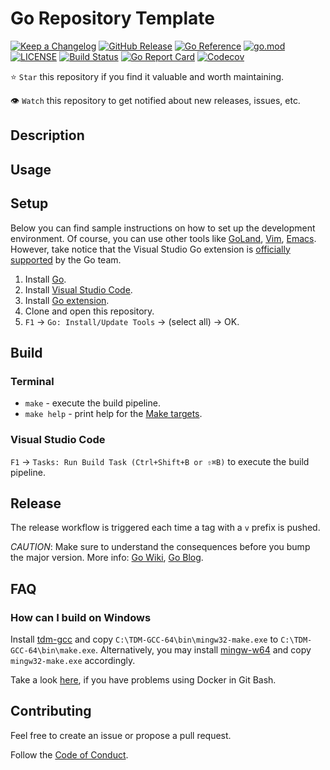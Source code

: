 # Go Repository Template

[![Keep a Changelog](https://img.shields.io/badge/changelog-Keep%20a%20Changelog-%23E05735)](CHANGELOG.md)
[![GitHub Release](https://img.shields.io/github/v/release/asphaltbuffet/go-cistercian)](https://github.com/asphaltbuffet/go-cistercian/releases)
[![Go Reference](https://pkg.go.dev/badge/github.com/asphaltbuffet/go-cistercian.svg)](https://pkg.go.dev/github.com/asphaltbuffet/go-cistercian)
[![go.mod](https://img.shields.io/github/go-mod/go-version/asphaltbuffet/go-cistercian)](go.mod)
[![LICENSE](https://img.shields.io/github/license/asphaltbuffet/go-cistercian)](LICENSE)
[![Build Status](https://img.shields.io/github/workflow/status/asphaltbuffet/go-cistercian/build)](https://github.com/asphaltbuffet/go-cistercian/actions?query=workflow%3Abuild+branch%3Amain)
[![Go Report Card](https://goreportcard.com/badge/github.com/asphaltbuffet/go-cistercian)](https://goreportcard.com/report/github.com/asphaltbuffet/go-cistercian)
[![Codecov](https://codecov.io/gh/asphaltbuffet/go-cistercian/branch/main/graph/badge.svg)](https://codecov.io/gh/asphaltbuffet/go-cistercian)

⭐ `Star` this repository if you find it valuable and worth maintaining.

👁 `Watch` this repository to get notified about new releases, issues, etc.

## Description

## Usage

## Setup

Below you can find sample instructions on how to set up the development environment.
Of course, you can use other tools like [GoLand](https://www.jetbrains.com/go/),
[Vim](https://github.com/fatih/vim-go), [Emacs](https://github.com/dominikh/go-mode.el).
However, take notice that the Visual Studio Go extension is
[officially supported](https://blog.golang.org/vscode-go) by the Go team.

1. Install [Go](https://golang.org/doc/install).
1. Install [Visual Studio Code](https://code.visualstudio.com/).
1. Install [Go extension](https://code.visualstudio.com/docs/languages/go).
1. Clone and open this repository.
1. `F1` -> `Go: Install/Update Tools` -> (select all) -> OK.

## Build

### Terminal

- `make` - execute the build pipeline.
- `make help` - print help for the [Make targets](Makefile).

### Visual Studio Code

`F1` → `Tasks: Run Build Task (Ctrl+Shift+B or ⇧⌘B)` to execute the build pipeline.

## Release

The release workflow is triggered each time a tag with a `v` prefix is pushed.

_CAUTION_: Make sure to understand the consequences before you bump the major version.
More info: [Go Wiki](https://github.com/golang/go/wiki/Modules#releasing-modules-v2-or-higher),
[Go Blog](https://blog.golang.org/v2-go-modules).

## FAQ

### How can I build on Windows

Install [tdm-gcc](https://jmeubank.github.io/tdm-gcc/)
and copy `C:\TDM-GCC-64\bin\mingw32-make.exe`
to `C:\TDM-GCC-64\bin\make.exe`.
Alternatively, you may install [mingw-w64](http://mingw-w64.org/doku.php)
and copy `mingw32-make.exe` accordingly.

Take a look [here](https://github.com/docker-archive/toolbox/issues/673#issuecomment-355275054),
if you have problems using Docker in Git Bash.

## Contributing

Feel free to create an issue or propose a pull request.

Follow the [Code of Conduct](CODE_OF_CONDUCT.md).
